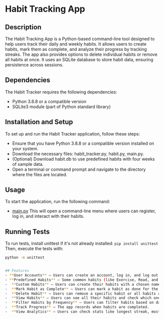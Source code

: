 # Habit Tracking App

## Description
The Habit Tracking App is a Python-based command-line tool designed to help users track their daily and weekly habits. It allows users to create habits, mark them as complete, and analyze their progress by tracking streaks. The app also provides options to delete individual habits or remove all habits at once. It uses an SQLite database to store habit data, ensuring persistence across sessions.

## Dependencies
The Habit Tracker requires the following dependencies:
- Python 3.8.8 or a compatible version 
- SQLite3 module (part of Python standard library)

## Installation and Setup
To set up and run the Habit Tracker application, follow these steps:
- Ensure that you have Python 3.8.8 or a compatible version installed on your system.
- Download the necessary files: habit_tracker.py, habit.py, main.py.
- (Optional) Download habit.db to use predefined habits with four weeks of sample data.
- Open a terminal or command prompt and navigate to the directory where the files are located.

## Usage
To start the application, run the following command:
- [main.py](main.py)
  This will open a command-line menu where users can register, log in, and interact with their habits.

## Running Tests
To run tests, install unittest if it's not already installed:
 `pip install unittest`
Then, execute the tests with:
  ```sh
python -m unittest


## Features
 - **User Accounts** – Users can create an account, log in, and log out.
 - **Predefined Habits** – Some common habits (like Exercise, Read, and Walk) are available to select.
 -  **Custom Habits** – Users can create their habits with a chosen name and frequency (daily or weekly).
 -  **Mark Habit as Complete** – Users can mark a habit as done for the day or week.
 -  **Delete Habit** – Users can remove a specific habit or all habits at once.
 -  **View Habits** – Users can see all their habits and check which ones need to be completed.
 -  **Filter Habits by Frequency** – Users can filter habits based on daily or weekly tracking.
 -  **Track Progress** – The app records when habits are completed.
 -  **View Analytics** – Users can check stats like longest streak, most completed habit, and progress graphs.





